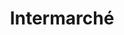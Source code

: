 ---
title: "Intermarché"
url: /lillebonne/intermarche-boulevard-du-marechal-de-lattre-de-tassigny/
shop: Lebensmittel
---
